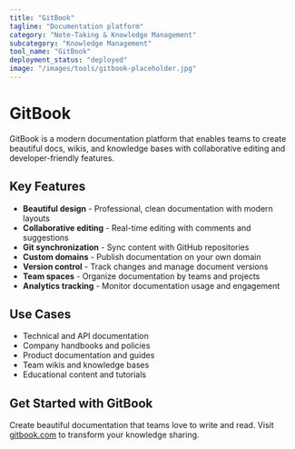 ```yaml
---
title: "GitBook"
tagline: "Documentation platform"
category: "Note-Taking & Knowledge Management"
subcategory: "Knowledge Management"
tool_name: "GitBook"
deployment_status: "deployed"
image: "/images/tools/gitbook-placeholder.jpg"
---
```


# GitBook

GitBook is a modern documentation platform that enables teams to create beautiful docs, wikis, and knowledge bases with collaborative editing and developer-friendly features.

## Key Features

- **Beautiful design** - Professional, clean documentation with modern layouts
- **Collaborative editing** - Real-time editing with comments and suggestions
- **Git synchronization** - Sync content with GitHub repositories
- **Custom domains** - Publish documentation on your own domain
- **Version control** - Track changes and manage document versions
- **Team spaces** - Organize documentation by teams and projects
- **Analytics tracking** - Monitor documentation usage and engagement

## Use Cases

- Technical and API documentation
- Company handbooks and policies
- Product documentation and guides
- Team wikis and knowledge bases
- Educational content and tutorials

## Get Started with GitBook

Create beautiful documentation that teams love to write and read. Visit [gitbook.com](https://www.gitbook.com) to transform your knowledge sharing.